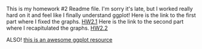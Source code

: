 This is my homework #2 Readme file. 
I'm sorry it's late, but I worked really hard on it and feel like I finally understand ggplot! 
Here is the link to the first part where I fixed the graphs.
[HW2.1]()
Here is the link to the second part where I recapitulated the graphs. 
[HW2.2](https://github.com/abockhughes/HW02/blob/master/HW02_B_Mimic_starter.md)

ALSO! [this is an awesome ggplot resource](https://rstudio.com/wp-content/uploads/2015/03/ggplot2-cheatsheet.pdf)

